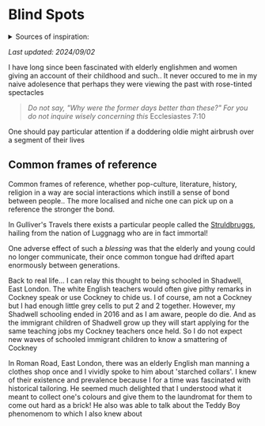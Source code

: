 # Blind Spots

<details><summary>Sources of inspiration:</summary>
<img src=".pix/a_1960s_east_end_childhood.avif" style="width:100px; height: auto;">, [Edward Dutton &amp; Simon Webb](https://youtu.be/X1BSFWpVdH8?si=7Vb57xWgshm2QC-X)
</details>

*Last updated: 2024/09/02*

I have long since been fascinated with elderly englishmen and women giving an account of their childhood and such.. It never occured to me in my naive adolesence that perhaps they were viewing the past with rose-tinted spectacles

> _Do not say, "Why were the former days better than these?" For you do not inquire wisely concerning this_ Ecclesiastes 7:10

One should pay particular attention if a doddering oldie might airbrush over a segment of their lives

## Common frames of reference

Common frames of reference, whether pop-culture, literature, history, religion in a way are social interactions which instill a sense of bond between people.. The more localised and niche one can pick up on a reference the stronger the bond.

In Gulliver's Travels there exists a particular people called the [Struldbruggs](https://en.wikipedia.org/wiki/Struldbrugg), hailing from the nation of Luggnagg who are in fact immortal!

One adverse effect of such a _blessing_ was that the elderly and young could no longer communicate, their once common tongue had drifted apart enormously between generations.

Back to real life... I can relay this thought to being schooled in Shadwell, East London. The white English teachers would often give pithy remarks in Cockney speak or use Cockney to chide us. I of course, am not a Cockney but I had enough little grey cells to put 2 and 2 together. However, my Shadwell schooling ended in 2016 and as I am aware, people do die. And as the immigrant children of Shadwell grow up they will start applying for the same teaching jobs my Cockney teachers once held. So I do not expect new waves of schooled immigrant children to know a smattering of Cockney

In Roman Road, East London, there was an elderly English man manning a clothes shop once and I vividly spoke to him about 'starched collars'. I knew of their existence and prevalence because I for a time was fascinated with historical tailoring. He seemed much delighted that I understood what it meant to collect one's colours and give them to the laundromat for them to come out hard as a brick! He also was able to talk about the Teddy Boy phenomenom to which I also knew about
